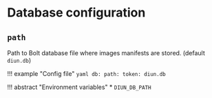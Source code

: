 # Database configuration

## `path`

Path to Bolt database file where images manifests are stored. (default `diun.db`)

!!! example "Config file"
    ```yaml
    db:
      path:
        token: diun.db
    ```

!!! abstract "Environment variables"
    * `DIUN_DB_PATH`

